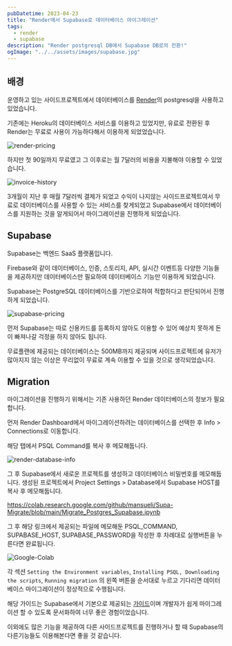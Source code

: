 ```yaml
---
pubDatetime: 2023-04-23
title: "Render에서 Supabase로 데이터베이스 마이그레이션"
tags:
  - render
  - supabase
description: "Render postgresql DB에서 Supabase DB로의 전환!"
ogImage: "../../assets/images/supabase.jpg"
---
```


## 배경

운영하고 있는 사이드프로젝트에서 데이터베이스를 [Render](https://render.com/)의 postgresql을 사용하고 있었습니다.

기존에는 Heroku의 데이터베이스 서비스를 이용하고 있었지만, 유료로 전환된 후 Render는 무료로 사용이 가능하다해서 이용하게 되었었습니다.

![render-pricing](@assets/images/render-to-supabase-1.png)

하지만 첫 90일까지 무료였고 그 이후로는 월 7달러의 비용을 지불해야 이용할 수 있었습니다.

![invoice-history](@assets/images/render-to-supabase-2.png)

3개월이 지난 후 매월 7달러씩 결제가 되었고 수익이 나지않는 사이드프로젝트여서 무료로 데이터베이스를 사용할 수 있는 서비스를 찾게되었고 Supabase에서 데이터베이스를 지원하는 것을 알게되어서 마이그레이션을 진행하게 되었습니다.

## Supabase

Supabase는 백엔드 SaaS 플랫폼입니다.

Firebase와 같이 데이터베이스, 인증, 스토리지, API, 실시간 이벤트등 다양한 기능들을 제공하지만 데이터베이스만 필요하여 데이터베이스 기능만 이용하게 되었습니다.

Supabase는 PostgreSQL 데이터베이스를 기반으로하여 적합하다고 판단되어서 진행하게 되었습니다.

![supabase-pricing](@assets/images/render-to-supabase-3.png)

먼저 Supabase는 따로 신용카드를 등록하지 않아도 이용할 수 있어 예상치 못하게 돈이 빠져나갈 걱정을 하지 않아도 됩니다.

무료플랜에 제공되는 데이터베이스는 500MB까지 제공되며 사이드프로젝트에 유저가 많아지지 않는 이상은 무리없이 무료로 계속 이용할 수 있을 것으로 생각되었습니다.

## Migration

마이그레이션을 진행하기 위해서는 기존 사용하던 Render 데이터베이스의 정보가 필요합니다.

먼저 Render Dashboard에서 마이그레이션하려는 데이터베이스를 선택한 후 Info > Connections로 이동합니다.

해당 탭에서 PSQL Command를 복사 후 메모해둡니다.

![render-database-info](@assets/images/render-to-supabase-4.png)

그 후 Supabase에서 새로운 프로젝트를 생성하고 데이터베이스 비밀번호를 메모해둡니다. 생성된 프로젝트에서 Project Settings > Database에서 Supabase HOST를 복사 후 메모해둡니다.

<https://colab.research.google.com/github/mansueli/Supa-Migrate/blob/main/Migrate_Postgres_Supabase.ipynb>

그 후 해당 링크에서 제공되는 파일에 메모해둔 PSQL_COMMAND, SUPABASE_HOST, SUPABASE_PASSWORD을 작성한 후 차례대로 실행버튼을 누른다면 완료됩니다.

![Google-Colab](@assets/images/render-to-supabase-5.png)

각 섹션 `Setting the Environment variables`, `Installing PSQL, Downloading the scripts`, `Running migration` 의 왼쪽 버튼을 순서대로 누르고 기다리면 데이터베이스 마이그레이션이 정상적으로 수행됩니다.

해당 가이드는 Supabase에서 기본으로 제공되는 [가이드](https://supabase.com/docs/guides/resources/migrating-to-supabase/render)이며 개발자가 쉽게 마이그레이션 할 수 있도록 문서화하여 너무 좋은 경험이었습니다.

이외에도 많은 기능을 제공하여 다른 사이드프로젝트를 진행하거나 할 때 Supabase의 다른기능들도 이용해본다면 좋을 것 같습니다.
